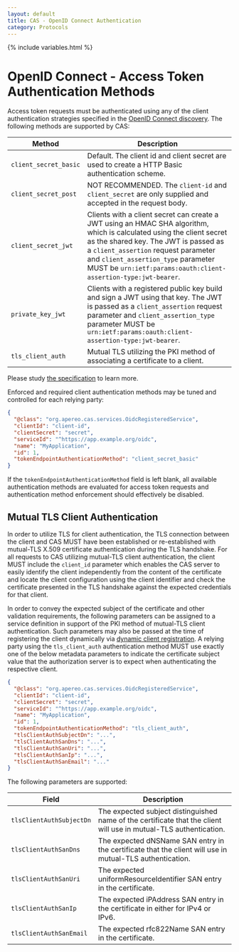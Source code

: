 ```yaml
---
layout: default
title: CAS - OpenID Connect Authentication
category: Protocols
---
```

{% include variables.html %}

# OpenID Connect - Access Token Authentication Methods

Access token requests must be authenticated using any of the client authentication strategies
specified in the [OpenID Connect discovery](OIDC-Authentication-Discovery.html). The following methods are supported by CAS:

| Method                | Description                                                                                                                                                                                                                                                                                                   |
|-----------------------|---------------------------------------------------------------------------------------------------------------------------------------------------------------------------------------------------------------------------------------------------------------------------------------------------------------|
| `client_secret_basic` | Default. The client id and client secret are used to create a HTTP Basic authentication scheme.                                                                                                                                                                                                               |
| `client_secret_post`  | NOT RECOMMENDED. The `client-id` and `client_secret` are only supplied and accepted in the request body.                                                                                                                                                                                                      |
| `client_secret_jwt`   | Clients with a client secret can create a JWT using an HMAC SHA algorithm, which is calculated using the client secret as the shared key. The JWT is passed as a `client_assertion` request parameter and `client_assertion_type` parameter MUST be `urn:ietf:params:oauth:client-assertion-type:jwt-bearer`. |
| `private_key_jwt`     | Clients with a registered public key build and sign a JWT using that key. The JWT is passed as a `client_assertion` request parameter and `client_assertion_type` parameter MUST be `urn:ietf:params:oauth:client-assertion-type:jwt-bearer`.                                                                 |
| `tls_client_auth`     | Mutual TLS utilizing the PKI method of associating a certificate to a client.                                                                                                                                                                                                                                 |

Please study [the specification](https://openid.net/specs/openid-connect-core-1_0.html) to learn more.
                         
Enforced and required client authentication methods may be tuned and controlled for each relying party:

```json
{
  "@class": "org.apereo.cas.services.OidcRegisteredService",
  "clientId": "client-id",
  "clientSecret": "secret",
  "serviceId": "^https://app.example.org/oidc",
  "name": "MyApplication",
  "id": 1,
  "tokenEndpointAuthenticationMethod": "client_secret_basic"
}
```

If the `tokenEndpointAuthenticationMethod` field is left blank, all available authentication methods are evaluated for access token requests
and authentication method enforcement should effectively be disabled.

## Mutual TLS Client Authentication

In order to utilize TLS for client authentication, the TLS connection between the client and CAS MUST have been established 
or re-established with mutual-TLS X.509 certificate authentication during the TLS handshake. For all requests to CAS 
utilizing mutual-TLS client authentication, the client MUST include the `client_id` parameter which enables the 
CAS server to easily identify the client independently from the content of the certificate and 
locate the client configuration using the client identifier and check the certificate presented in 
the TLS handshake against the expected credentials for that client.

In order to convey the expected subject of the certificate and other validation requirements, 
the following parameters can be assigned to a service definition in support of the PKI method of 
mutual-TLS client authentication. Such parameters may also be passed at the time of registering the client
dynamically via [dynamic client registration](OIDC-Authentication-Dynamic-Registration.html). A relying party 
using the `tls_client_auth` authentication method MUST use exactly one of the below metadata parameters to 
indicate the certificate subject value that the authorization server is to expect when authenticating the respective client.

```json
{
  "@class": "org.apereo.cas.services.OidcRegisteredService",
  "clientId": "client-id",
  "clientSecret": "secret",
  "serviceId": "^https://app.example.org/oidc",
  "name": "MyApplication",
  "id": 1,
  "tokenEndpointAuthenticationMethod": "tls_client_auth",
  "tlsClientAuthSubjectDn": "...",
  "tlsClientAuthSanDns": "...",
  "tlsClientAuthSanUri": "...",
  "tlsClientAuthSanIp": "...",
  "tlsClientAuthSanEmail": "..."
}
```

The following parameters are supported:

| Field                    | Description                                                                                                       |
|--------------------------|-------------------------------------------------------------------------------------------------------------------|
| `tlsClientAuthSubjectDn` | The expected subject distinguished name of the certificate that the client will use in mutual-TLS authentication. |
| `tlsClientAuthSanDns`    | The expected dNSName SAN entry in the certificate that the client will use in mutual-TLS authentication.          |
| `tlsClientAuthSanUri`    | The expected uniformResourceIdentifier SAN entry in the certificate.                                              |
| `tlsClientAuthSanIp`     | The expected iPAddress SAN entry in the certificate in either for IPv4 or IPv6.                                   |
| `tlsClientAuthSanEmail`  | The expected rfc822Name SAN entry in the certificate.                                                             |
